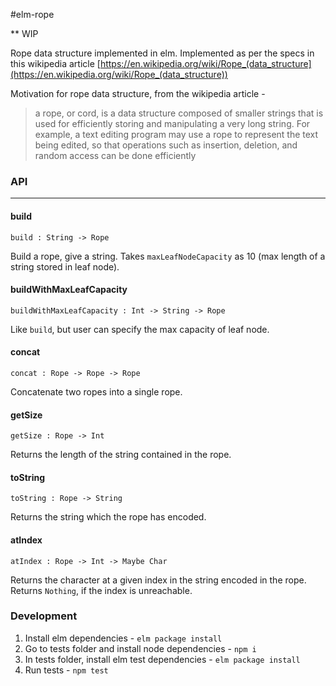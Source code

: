#elm-rope

** WIP

Rope data structure implemented in elm. Implemented as per the specs in this wikipedia article [https://en.wikipedia.org/wiki/Rope_(data_structure](https://en.wikipedia.org/wiki/Rope_(data_structure))

Motivation for rope data structure, from the wikipedia article -

>  a rope, or cord, is a data structure composed of smaller strings that is used for efficiently storing and manipulating a very long string. For example, a text editing program may use a rope to represent the text being edited, so that operations such as insertion, deletion, and random access can be done efficiently

### API
---
#### build
`build : String -> Rope`

Build a rope, give a string. Takes `maxLeafNodeCapacity` as 10 (max length of a string stored in leaf node).

#### buildWithMaxLeafCapacity
`buildWithMaxLeafCapacity : Int -> String -> Rope`

Like `build`, but user can specify the max capacity of leaf node.

#### concat
`concat : Rope -> Rope -> Rope`

Concatenate two ropes into a single rope.

#### getSize
`getSize : Rope -> Int`

Returns the length of the string contained in the rope.

#### toString
`toString : Rope -> String`

Returns the string which the rope has encoded.

#### atIndex
`atIndex : Rope -> Int -> Maybe Char`

Returns the character at a given index in the string encoded in the rope. Returns `Nothing`, if the index is unreachable.


### Development

1. Install elm dependencies - `elm package install`
2. Go to tests folder and install node dependencies - `npm i`
3. In tests folder, install elm test dependencies - `elm package install`
4. Run tests - `npm test`
